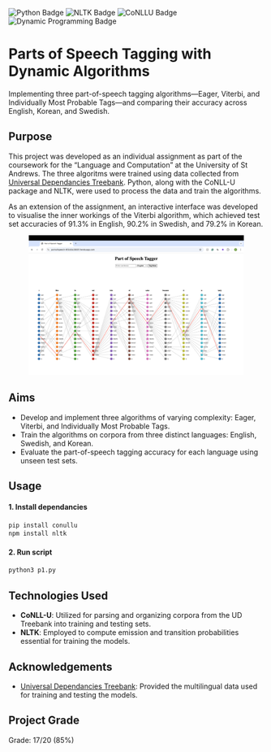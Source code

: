 ![Python Badge](https://img.shields.io/badge/Python-3776AB?logo=python&logoColor=white&style=flat)
![NLTK Badge](https://img.shields.io/badge/NLTK-3776AB?logo=nltk&logoColor=white&style=flat)
![CoNLLU Badge](https://img.shields.io/badge/CoNLLU-3776AB?logo=conllu&logoColor=white&style=flat)
![Dynamic Programming Badge](https://img.shields.io/badge/Dynamic_Programming-3776AB?logo=dynamicprogramming&logoColor=white&style=flat)
# Parts of Speech Tagging with Dynamic Algorithms
Implementing three part-of-speech tagging algorithms—Eager, Viterbi, and Individually Most Probable Tags—and comparing their accuracy across English, Korean, and Swedish.
## Purpose 
This project was developed as an individual assignment as part of the coursework for the “Language and Computation” at the University of St Andrews. The three algoritms were trained using data collected from [Universal Dependancies Treebank](https://universaldependencies.org). Python, along with the CoNLL-U package and NLTK, were used to process the data and train the algorithms.

As an extension of the assignment, an interactive interface was developed to visualise the inner workings of the Viterbi algorithm, which achieved test set accuracies of 91.3% in English, 90.2% in Swedish, and 79.2% in Korean.
<figure>
    <img src="images/POSinterface" alt="POSInterface" width="1000">
<!--     <figcaption>Part of Speech Tagging Interface</figcaption> -->
</figure>

## Aims
* Develop and implement three algorithms of varying complexity: Eager, Viterbi, and Individually Most Probable Tags.
* Train the algorithms on corpora from three distinct languages: English, Swedish, and Korean.
* Evaluate the part-of-speech tagging accuracy for each language using unseen test sets.

## Usage
#### 1. Install dependancies 
```bash
pip install conullu
npm install nltk
```
#### 2. Run script
```bash
python3 p1.py
```

## Technologies Used 
* **CoNLL-U**: Utilized for parsing and organizing corpora from the UD Treebank into training and testing sets.
* **NLTK**: Employed to compute emission and transition probabilities essential for training the models.

## Acknowledgements
* [Universal Dependancies Treebank](https://universaldependencies.org): Provided the multilingual data used for training and testing the models.
  
## Project Grade 
Grade: 17/20 (85%)
